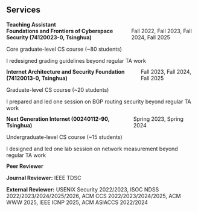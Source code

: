 ## Services

<h4 style="margin: 0;">Teaching Assistant</h4>

<div style="margin-bottom: 12px;">
  <div style="margin: 0; display: flex; justify-content: space-between; align-items: center;">
      <span><b>Foundations and Frontiers of Cyberspace Security (74120023-0, Tsinghua)</b></span>
      <span>Fall 2022, Fall 2023, Fall 2024, Fall 2025</span>
  </div>
  <p style="margin-bottom: 0;">Core graduate-level CS course (~80 students)</p>
  <p style="margin-bottom: 0;">I redesigned grading guidelines beyond regular TA work</p>
</div>

<div style="margin-bottom: 12px;">
  <div style="margin: 0; display: flex; justify-content: space-between; align-items: center;">
      <span><b>Internet Architecture and Security Foundation (74120013-0, Tsinghua)</b></span>
      <span>Fall 2023, Fall 2024, Fall 2025</span>
  </div>
  <p style="margin-bottom: 0;">Graduate-level CS course (~20 students)</p>
  <p style="margin-bottom: 0;">I prepared and led one session on BGP routing security beyond regular TA work</p>
</div>

<div style="margin-bottom: 12px;">
  <div style="margin: 0; display: flex; justify-content: space-between; align-items: center;">
      <span><b>Next Generation Internet (00240112-90, Tsinghua)</b></span>
      <span>Spring 2023, Spring 2024</span>
  </div>
  <p style="margin-bottom: 0;">Undergraduate-level CS course (~15 students)</p>
  <p style="margin-bottom: 0;">I designed and led one lab session on network measurement beyond regular TA work</p>
</div>

<h4 style="margin: 0;">Peer Reviewer</h4>

<p style="margin-bottom: 0;"><b>Journal Reviewer:</b> IEEE TDSC</p>
<p style="margin-bottom: 0;"><b>External Reviewer:</b> USENIX Security 2022/2023, ISOC NDSS 2022/2023/2024/2025/2026, ACM CCS 2022/2023/2024/2025, ACM WWW 2025, IEEE ICNP 2025, ACM ASIACCS 2022/2024</p>
